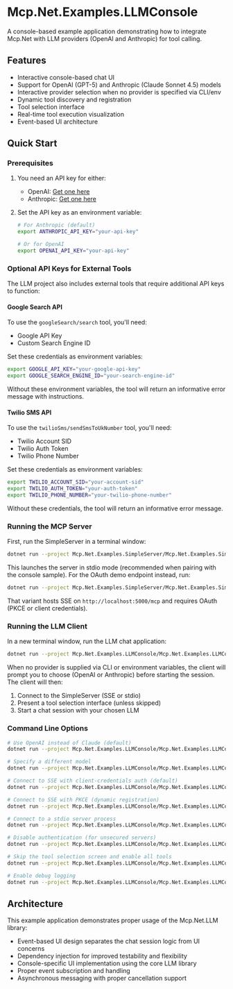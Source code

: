 # Mcp.Net.Examples.LLMConsole

A console-based example application demonstrating how to integrate Mcp.Net with LLM providers (OpenAI and Anthropic) for tool calling.

## Features

- Interactive console-based chat UI
- Support for OpenAI (GPT-5) and Anthropic (Claude Sonnet 4.5) models
- Interactive provider selection when no provider is specified via CLI/env
- Dynamic tool discovery and registration
- Tool selection interface
- Real-time tool execution visualization
- Event-based UI architecture

## Quick Start

### Prerequisites

1. You need an API key for either:
   - OpenAI: [Get one here](https://platform.openai.com/api-keys)
   - Anthropic: [Get one here](https://console.anthropic.com/)

2. Set the API key as an environment variable:
   ```bash
   # For Anthropic (default)
   export ANTHROPIC_API_KEY="your-api-key"
   
   # Or for OpenAI
   export OPENAI_API_KEY="your-api-key"
   ```

### Optional API Keys for External Tools

The LLM project also includes external tools that require additional API keys to function:

#### Google Search API

To use the `googleSearch/search` tool, you'll need:
- Google API Key 
- Custom Search Engine ID

Set these credentials as environment variables:
```bash
export GOOGLE_API_KEY="your-google-api-key"
export GOOGLE_SEARCH_ENGINE_ID="your-search-engine-id"
```

Without these environment variables, the tool will return an informative error message with instructions.

#### Twilio SMS API

To use the `twilioSms/sendSmsToUkNumber` tool, you'll need:
- Twilio Account SID
- Twilio Auth Token
- Twilio Phone Number

Set these credentials as environment variables:
```bash
export TWILIO_ACCOUNT_SID="your-account-sid"
export TWILIO_AUTH_TOKEN="your-auth-token"
export TWILIO_PHONE_NUMBER="your-twilio-phone-number"
```

Without these credentials, the tool will return an informative error message.

### Running the MCP Server

First, run the SimpleServer in a terminal window:

```bash
dotnet run --project Mcp.Net.Examples.SimpleServer/Mcp.Net.Examples.SimpleServer.csproj -- --stdio
```

This launches the server in stdio mode (recommended when pairing with the console sample). For the OAuth demo endpoint instead, run:

```bash
dotnet run --project Mcp.Net.Examples.SimpleServer/Mcp.Net.Examples.SimpleServer.csproj
```

That variant hosts SSE on `http://localhost:5000/mcp` and requires OAuth (PKCE or client credentials).

### Running the LLM Client

In a new terminal window, run the LLM chat application:

```bash
dotnet run --project Mcp.Net.Examples.LLMConsole/Mcp.Net.Examples.LLMConsole.csproj
```

When no provider is supplied via CLI or environment variables, the client will prompt you to choose (OpenAI or Anthropic) before starting the session. The client will then:
1. Connect to the SimpleServer (SSE or stdio)
2. Present a tool selection interface (unless skipped)
3. Start a chat session with your chosen LLM

### Command Line Options

```bash
# Use OpenAI instead of Claude (default)
dotnet run --project Mcp.Net.Examples.LLMConsole/Mcp.Net.Examples.LLMConsole.csproj --provider=openai

# Specify a different model
dotnet run --project Mcp.Net.Examples.LLMConsole/Mcp.Net.Examples.LLMConsole.csproj --model=gpt-5

# Connect to SSE with client-credentials auth (default)
dotnet run --project Mcp.Net.Examples.LLMConsole/Mcp.Net.Examples.LLMConsole.csproj --url http://localhost:5000/mcp

# Connect to SSE with PKCE (dynamic registration)
dotnet run --project Mcp.Net.Examples.LLMConsole/Mcp.Net.Examples.LLMConsole.csproj --url http://localhost:5000/mcp --pkce

# Connect to a stdio server process
dotnet run --project Mcp.Net.Examples.LLMConsole/Mcp.Net.Examples.LLMConsole.csproj --command "dotnet run --project ../Mcp.Net.Examples.SimpleServer/Mcp.Net.Examples.SimpleServer.csproj -- --stdio"

# Disable authentication (for unsecured servers)
dotnet run --project Mcp.Net.Examples.LLMConsole/Mcp.Net.Examples.LLMConsole.csproj --url http://localhost:5000/mcp --no-auth

# Skip the tool selection screen and enable all tools
dotnet run --project Mcp.Net.Examples.LLMConsole/Mcp.Net.Examples.LLMConsole.csproj --all-tools

# Enable debug logging
dotnet run --project Mcp.Net.Examples.LLMConsole/Mcp.Net.Examples.LLMConsole.csproj --debug
```

## Architecture

This example application demonstrates proper usage of the Mcp.Net.LLM library:

- Event-based UI design separates the chat session logic from UI concerns
- Dependency injection for improved testability and flexibility
- Console-specific UI implementation using the core LLM library
- Proper event subscription and handling
- Asynchronous messaging with proper cancellation support
